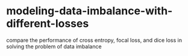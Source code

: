 # modeling-data-imbalance-with-different-losses
compare the performance of cross entropy, focal loss, and dice loss in solving the problem of data imbalance
